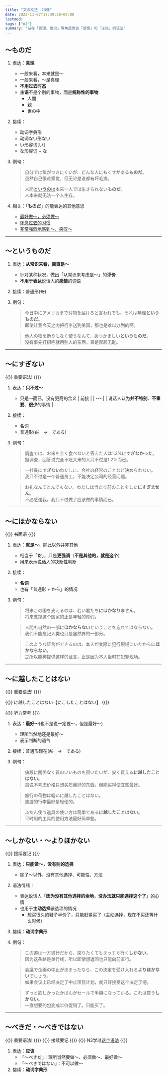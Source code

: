 ```yaml
---
title: "文の文法　23课"
date: 2022-11-07T17:39:58+08:00
lastmod: 
tags: ["n2"]
summary: "站在「真理、常识」等角度表达「感想」和「主张」的语法"
---
```


## 〜ものだ
1. 表达：**真理**
    - 一般来看，本来就是〜
    - 一般来看，〜是真理
    - **不用过去时态**
    - **主语**不是个别的事物，而是**统称性的事物**
        - 人間
        - 親
        - 世の中
2. 接续：
    - 动词字典形
    - 动词ない形ない
    - い形容词[い]
    - な形容词 + な
3. 例句：
    > 自分では気がつきにくいが、どんな人にもくせがある**ものだ**。  
    虽然自己很难察觉，但无论是谁都有坏毛病。

    > 人間[というのは](/n3/stc-3/#というの导入某个不熟悉的概念)本来一人では生きられない**ものだ**。  
    人本来就无法一个人生存。
4. 相关：「**ものだ**」的能表达的其他意思
    - [最好做〜，必须做〜](/n2/24/#ものだ--ものではない)
    - [怀念过去的习惯](/n2/26/#ものだ)
    - [非常强烈地感到〜、感叹〜](/n2/26/#ものだ)

---
## 〜というものだ
1. 表达：**从常识来看，简直是〜**
    - 针对某种状况，做出「从常识来考虑是〜」的**评价**
    - **不用于表达**说话人的**感情**的词语
2. 接续：普通形(~~だ~~)
3. 例句：
    > 今日中にアメリカまで荷物を届けろと言われでも、それは無理**というものだ**。  
    即使让我今天之内把行李送到美国，那也是难以办到的啊。

    > 他人の物を断りもなく使うなんて、あつかましい**というものだ**。  
    没有事先打招呼就用别人的东西，真是厚颜无耻。

---
## 〜にすぎない

{{<badge>}}
重要语法!
{{</badge>}}

1. 表达：**只不过〜**
    - 只是〜而已，没有更高的含义
    | 前接 |
    | --- |
    | 说话人认为**并不特别**、**不重要**、**很少**的事情 |
2. 接续：
    - 名词
    - 普通形(~~だ~~　→　である)
3. 例句：
    > 調査では、お米を全く食べないと答えた人は1.2%**にすぎなかった**。  
    据调查，回答说完全不吃大米的人只不过是1.2%而已。

    > 一社員**にすぎない**わたしに、会社の経営のことなど決められない。  
    我只不过是一个普通员工，不能决定公司的经营问题。

    > お礼なんてとんでもない。わたしは当たり前のことをした**にすぎません**。  
    不必感谢我。我只不过做了应该做的事情而已。

---
## 〜にほかならない

{{<badge>}}
书面语
{{</badge>}}

1. 表达：**就是〜**。除此以外并非其他
    - 相当于「**だ**」，只是**更强调**（**不是其他的，就是这个**）
    - 用来表示说话人的决断性判断
2. 接续：
    - **名词**
    - 也有「普通形 + から」的情况
3. 例句：
    > 将来この国を支えるのは、若い君たち**にほかなりません**。  
    将来支撑这个国家的正是年轻的你们。

    > 人間も自然の一部**にほかならない**ということを忘れてはならない。  
    我们不能忘记人类也只是自然界的一部分。

    > このような証言ができるのは、本人が実際に犯行現場にいたから**にほかならない**。  
    之所以能狗提供这样的证言，正是因为本人当时在犯罪现场。

---
## 〜に越したことはない

{{<badge>}}
重要语法!
{{</badge>}}

{{<alert>}}
に越したことはない【にこしたことはない】
{{</alert>}}

{{<alert>}}
听力常考
{{</alert>}}

1. 表达：**最好〜**(也不是说一定要〜，但是最好〜)
    - 理所当然地还是最好〜
    - 表示判断的语气
2. 接续：普通形现在(~~だ~~　→　である)
3. 例句：
    > 値段に関係なく質のいいものを買いたいが、安く買える**に越したことはない**。  
    虽说不考虑价格只想买质量好的东西，但能买得便宜些最好。

    > 旅行の荷物は軽いに越したことはない。  
    旅游的行李最好是轻便的。

    > ふだん使う道具の使い方は簡単である**に越したことはない**。  
    平时用的工具的使用方法最好简单些。

---
## 〜しかない・〜よりほかない

{{<alert>}}
接续要记
{{</alert>}}

1. 表达：**只能做〜，没有别的选择**
    - 除了〜以外，没有其他选择、可能性、方法
2. 语法情绪：
    - 表达说话人「**因为没有其他选择的余地，没办法就只能选择这个了**」的心情
    - 也用于**主动选择**该选项的情况
        - 想买很久的鞋子半价了，只能赶紧买了（主动选择，现在不买还等什么时候）
3. 接续：**动词字典形**
4. 例句：
    > この道は一方通行だから、戻りたくてもまっすぐ行く**しかない**。  
    因为这条路是单行线，所以即使想返回也只能向前直行。

    > 会議で企画の中止が決まったなら、この決定を受け入れる**よりほかない**でしょう。  
    如果会议上已经决定了中止项目计划，就只好接受这个决定了吧。

    > ずっと欲しかったかばんがセールで半額になっている。これは買う**しかない**。  
    一直想要的包变成半价促销了。只能买了。

---
## 〜べきだ・〜べきではない

{{<badge>}}
重要语法!
{{</badge>}}
{{<alert>}}
接续要记
{{</alert>}}
{{<alert>}}
N3学过[这个语法](/n3/10/#べき)
{{</alert>}}

1. 表达：**应该**
    - 「〜べきだ」：理所当然要做〜、必须做〜、最好做〜
    - 「〜べきではない」：不可以做〜
2. 接续：**动词字典形**
